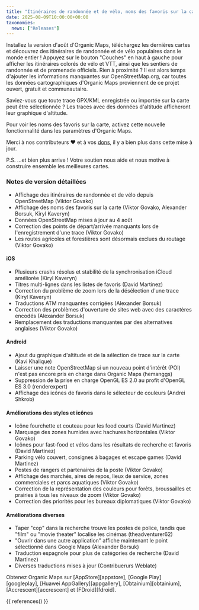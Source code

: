```yaml
---
title: "Itinéraires de randonnée et de vélo, noms des favoris sur la carte, sélection de trace, graphique d'altitude et plus dans la version d'août"
date: 2025-08-09T10:00:00+00:00
taxonomies:
  news: ["Releases"]
---
```


Installez la version d'août d'Organic Maps, téléchargez les dernières cartes et découvrez des itinéraires de randonnée et de vélo populaires dans le monde entier ! Appuyez sur le bouton "Couches" en haut à gauche pour afficher les itinéraires colorés de vélo et VTT, ainsi que les sentiers de randonnée et de promenade officiels. Rien à proximité ? Il est alors temps d'ajouter les informations manquantes sur OpenStreetMap.org, car toutes les données cartographiques d'Organic Maps proviennent de ce projet ouvert, gratuit et communautaire.

Saviez-vous que toute trace GPX/KML enregistrée ou importée sur la carte peut être sélectionnée ? Les traces avec des données d'altitude afficheront leur graphique d'altitude.

Pour voir les noms des favoris sur la carte, activez cette nouvelle fonctionnalité dans les paramètres d'Organic Maps.

Merci à nos contributeurs ❤️ et à vos [dons](@/donate/index.fr.md), il y a bien plus dans cette mise à jour.

P.S. ...et bien plus arrive ! Votre soutien nous aide et nous motive à construire ensemble les meilleures cartes.

### Notes de version détaillées

- Affichage des itinéraires de randonnée et de vélo depuis OpenStreetMap (Viktor Govako)
- Affichage des noms des favoris sur la carte (Viktor Govako, Alexander Borsuk, Kiryl Kaveryn)
- Données OpenStreetMap mises à jour au 4 août
- Correction des points de départ/arrivée manquants lors de l'enregistrement d'une trace (Viktor Govako)
- Les routes agricoles et forestières sont désormais exclues du routage (Viktor Govako)

#### iOS
- Plusieurs crashs résolus et stabilité de la synchronisation iCloud améliorée (Kiryl Kaveryn)
- Titres multi-lignes dans les listes de favoris (David Martinez)
- Correction du problème de zoom lors de la désélection d'une trace (Kiryl Kaveryn)
- Traductions ATM manquantes corrigées (Alexander Borsuk)
- Correction des problèmes d'ouverture de sites web avec des caractères encodés (Alexander Borsuk)
- Remplacement des traductions manquantes par des alternatives anglaises (Viktor Govako)

#### Android
- Ajout du graphique d'altitude et de la sélection de trace sur la carte (Kavi Khalique)
- Laisser une note OpenStreetMap si un nouveau point d'intérêt (POI) n'est pas encore pris en charge dans Organic Maps (hemanggs)
- Suppression de la prise en charge OpenGL ES 2.0 au profit d'OpenGL ES 3.0 (renderexpert)
- Affichage des icônes de favoris dans le sélecteur de couleurs (Andrei Shkrob)

#### Améliorations des styles et icônes
- Icône fourchette et couteau pour les food courts (David Martinez)
- Marquage des zones humides avec hachures horizontales (Viktor Govako)
- Icônes pour fast-food et vélos dans les résultats de recherche et favoris (David Martinez)
- Parking vélo couvert, consignes à bagages et escape games (David Martinez)
- Postes de rangers et partenaires de la poste (Viktor Govako)
- Affichage des marchés, aires de repos, lieux de service, zones commerciales et parcs aquatiques (Viktor Govako)
- Correction de la représentation des couleurs pour forêts, broussailles et prairies à tous les niveaux de zoom (Viktor Govako)
- Correction des priorités pour les bureaux diplomatiques (Viktor Govako)

#### Améliorations diverses
- Taper "cop" dans la recherche trouve les postes de police, tandis que "film" ou "movie theater" localise les cinémas (theadventurer62)
- "Ouvrir dans une autre application" affiche maintenant le point sélectionné dans Google Maps (Alexander Borsuk)
- Traduction espagnole pour plus de catégories de recherche (David Martinez)
- Diverses traductions mises à jour (Contribuerurs Weblate)

Obtenez Organic Maps sur [AppStore][appstore], [Google Play][googleplay], [Huawei AppGallery][appgallery], [Obtainium][obtainium], [Accrescent][accrescent] et [FDroid][fdroid].

{{ references() }}

